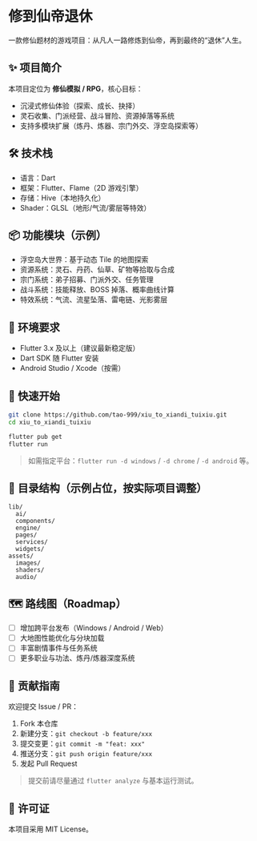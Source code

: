 # 修到仙帝退休

一款修仙题材的游戏项目：从凡人一路修炼到仙帝，再到最终的“退休”人生。

## ✨ 项目简介
本项目定位为 **修仙模拟 / RPG**，核心目标：
- 沉浸式修仙体验（探索、成长、抉择）
- 灵石收集、门派经营、战斗冒险、资源掉落等系统
- 支持多模块扩展（炼丹、炼器、宗门外交、浮空岛探索等）

## 🛠 技术栈
- 语言：Dart
- 框架：Flutter、Flame（2D 游戏引擎）
- 存储：Hive（本地持久化）
- Shader：GLSL（地形/气流/雾层等特效）

## 📦 功能模块（示例）
- 浮空岛大世界：基于动态 Tile 的地图探索
- 资源系统：灵石、丹药、仙草、矿物等拾取与合成
- 宗门系统：弟子招募、门派外交、任务管理
- 战斗系统：技能释放、BOSS 掉落、概率曲线计算
- 特效系统：气流、流星坠落、雷电链、光影雾层

## 🔧 环境要求
- Flutter 3.x 及以上（建议最新稳定版）
- Dart SDK 随 Flutter 安装
- Android Studio / Xcode（按需）

## 🚀 快速开始
```bash
git clone https://github.com/tao-999/xiu_to_xiandi_tuixiu.git
cd xiu_to_xiandi_tuixiu

flutter pub get
flutter run
```

> 如需指定平台：`flutter run -d windows` / `-d chrome` / `-d android` 等。

## 📁 目录结构（示例占位，按实际项目调整）
```
lib/
  ai/
  components/
  engine/
  pages/
  services/
  widgets/
assets/
  images/
  shaders/
  audio/
```

## 🗺 路线图（Roadmap）
- [ ] 增加跨平台发布（Windows / Android / Web）
- [ ] 大地图性能优化与分块加载
- [ ] 丰富剧情事件与任务系统
- [ ] 更多职业与功法、炼丹/炼器深度系统

## 🤝 贡献指南
欢迎提交 Issue / PR：
1. Fork 本仓库
2. 新建分支：`git checkout -b feature/xxx`
3. 提交变更：`git commit -m "feat: xxx"`
4. 推送分支：`git push origin feature/xxx`
5. 发起 Pull Request

> 提交前请尽量通过 `flutter analyze` 与基本运行测试。

## 📜 许可证
本项目采用 MIT License。
